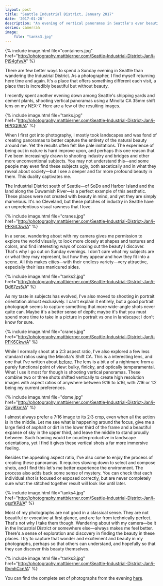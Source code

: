 ```yaml
---
layout: post
title: "Seattle Industrial District, January 2017"
date: '2017-01-28'
description: "An evening of vertical panoramas in Seattle's ever beautiful Industrial District"
series: camerrah
image:
    file: "tanks3.jpg"
---
```


{% include image.html file="containers.jpg" href="http://photography.mattbierner.com/Seattle-Industrial-District-Jan/i-PjS4gfw/A" %}

There are few better ways to spend a Sunday evening in Seattle than wandering the Industrial District. As a photographer, I find myself returning here time and again. It's a place that offers something different each visit, a place that is incredibly beautiful but without beauty.

I recently spent another evening down among Seattle's shipping yards and cement plants, shooting vertical panoramas using a Minolta CA 35mm shift lens on my NEX-7. Here are a few of the resulting images.

{% include image.html file="tanks.jpg" href="http://photography.mattbierner.com/Seattle-Industrial-District-Jan/i-HPGQt6j/A" %}

When I first got into photography, I mostly took landscapes and was fond of creating panoramas to better capture the entirety of the natural beauty around me. Yet the results often felt like pale imitations. The experience of being out in nature is hard improve upon, and perhaps this one reason that I've been increasingly drawn to shooting industry and bridges and other more unconventional subjects. You may not understand this—and some people may even find these subjects ugly, both ascetically and in what they reveal about society—but I see a deeper and far more profound beauty in them. This duality captivates me.

The Industrial District south of Seattle—of SoDo and Harbor Island and the land along the Duwamish River—is a perfect example of this aesthetic. These places were not created with beauty in mind, and yet they are simply marvelous. It's no Cleveland, but these patches of industry in Seattle have an unpretentious visual rawness that I love.

{% include image.html file="cranes.jpg" href="http://photography.mattbierner.com/Seattle-Industrial-District-Jan/i-PFK6Ckw/A" %}

In a sense, wandering about with my camera gives me permission to explore the world visually, to look more closely at shapes and textures and colors, and find interesting ways of coaxing out the beauty I discover. That's why I go out on Sunday evenings. I don't care what my subjects are or what they may represent, but how they appear and how they fit into a scene. All this makes cities—with their endless variety—very attractive, especially their less manicured sides.

{% include image.html file="tanks2.jpg" href="http://photography.mattbierner.com/Seattle-Industrial-District-Jan/i-Dd67zs5/A" %}

As my taste in subjects has evolved, I've also moved to shooting in portrait orientation almost exclusively. I can't explain it entirely, but a good portrait photograph seems to capture something that more wide-angle shots never quite can. Maybe it's a better sense of depth; maybe it's that you must spend more time to take in a picture in portrait vs one in landscape; I don't know for sure.

{% include image.html file="cranes.jpg" href="http://photography.mattbierner.com/Seattle-Industrial-District-Jan/i-PFK6Ckw/A" %}

While I normally shoot at a 2:3 aspect ratio, I've also explored a few less standard ratios using the Minolta's Shift CA. This is a interesting lens, and one that I've written about [before][concrete]. The lens is a bit a of a nightmare from a purely functional point of view: bulky, finicky, and optically temperamental. What I use it most for though is shooting vertical panoramas. These combine two or three shots shifted vertically to create high resolution images with aspect ratios of anywhere between 9:16 to 5:16, with 7:16 or 1:2 being my current preferences. 

{% include image.html file="dome.jpg" href="http://photography.mattbierner.com/Seattle-Industrial-District-Jan/i-3qvjKkm/A" %}

I almost always prefer a 7:16 image to its 2:3 crop, even when all the action is in the middle. Let me see what is happening around the focus, give me a large field of asphalt or dirt in the lower third of the frame and a beautiful expanse of sky in the upper third, and leave the middle to stand proudly between. Such framing would be counterproductive in landscape orientations, yet I find it gives these vertical shots a far more immersive feeling.

Besides the appealing aspect ratio, I've also come to enjoy the process of creating these panoramas. It requires slowing down to select and compose shots, and I find this let's me better experience the environment. The process also adds back some sense of mystery. You can check that each individual shot is focused or exposed correctly, but are never completely sure what the stitched together result will look like until later.

{% include image.html file="tanks4.jpg" href="http://photography.mattbierner.com/Seattle-Industrial-District-Jan/i-gssfKPJ/A" %}

Most of my photographs are not good in a classical sense. They are not beautiful or evocative at first glance, and are far from technically perfect. That's not why I take them though. Wandering about with my camera—be it in the Industrial District or somewhere else—always makes me feel better. There's a sense of exploration and discovery in finding the beauty in these places. I try to capture that wonder and excitement and beauty in my photographs, perhaps so that others can understand, and hopefully so that they can discover this beauty themselves. 

{% include image.html file="tanks3.jpg" href="http://photography.mattbierner.com/Seattle-Industrial-District-Jan/i-RvmhCcn/A" %}

You can find the complete set of photographs from the evening [here][gallery].


[gallery]: http://photography.mattbierner.com/Seattle-Industrial-District-Jan

[concrete]: /21mm-rokkor/

